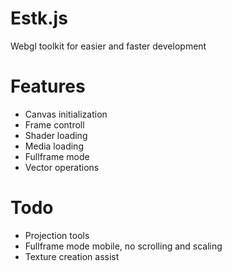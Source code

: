 Estk.js
=======

Webgl toolkit for easier and faster development

Features
========
 * Canvas initialization
 * Frame controll
 * Shader loading
 * Media loading
 * Fullframe mode
 * Vector operations

Todo
====
 * Projection tools
 * Fullframe mode mobile, no scrolling and scaling
 * Texture creation assist

